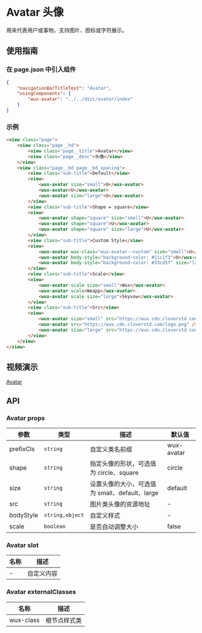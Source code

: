 # Avatar 头像

用来代表用户或事物，支持图片、图标或字符展示。

## 使用指南

### 在 page.json 中引入组件

```json
{
    "navigationBarTitleText": "Avatar",
    "usingComponents": {
        "wux-avatar": "../../dist/avatar/index"
    }
}
```

### 示例

```html
<view class="page">
    <view class="page__hd">
        <view class="page__title">Avatar</view>
        <view class="page__desc">头像</view>
    </view>
    <view class="page__bd page__bd_spacing">
        <view class="sub-title">Default</view>
        <view>
            <wux-avatar size="small">U</wux-avatar>
            <wux-avatar>U</wux-avatar>
            <wux-avatar size="large">U</wux-avatar>
        </view>
        <view class="sub-title">Shape = square</view>
        <view>
            <wux-avatar shape="square" size="small">U</wux-avatar>
            <wux-avatar shape="square">U</wux-avatar>
            <wux-avatar shape="square" size="large">U</wux-avatar>
        </view>
        <view class="sub-title">Custom Style</view>
        <view>
            <wux-avatar wux-class="wux-avatar--custom" size="small">U</wux-avatar>
            <wux-avatar body-style="background-color: #11c1f3">U</wux-avatar>
            <wux-avatar body-style="background-color: #33cd5f" size="large">U</wux-avatar>
        </view>
        <view class="sub-title">Scale</view>
        <view>
            <wux-avatar scale size="small">Wux</wux-avatar>
            <wux-avatar scale>Weapp</wux-avatar>
            <wux-avatar scale size="large">Skyvow</wux-avatar>
        </view>
        <view class="sub-title">Src</view>
        <view>
            <wux-avatar size="small" src="https://wux.cdn.cloverstd.com/logo.png" />
            <wux-avatar src="https://wux.cdn.cloverstd.com/logo.png" />
            <wux-avatar size="large" src="https://wux.cdn.cloverstd.com/logo.png" />
        </view>
    </view>
</view>
```

## 视频演示

[Avatar](./_media/avatar.mp4 ':include :type=iframe width=375px height=667px')

## API

### Avatar props

| 参数 | 类型 | 描述 | 默认值 |
| --- | --- | --- | --- |
| prefixCls | `string` | 自定义类名前缀 | wux-avatar |
| shape | `string` | 指定头像的形状，可选值为 circle、square | circle |
| size | `string` | 设置头像的大小，可选值为 small、default、large | default |
| src | `string` | 图片类头像的资源地址 | - |
| bodyStyle | `string,object` | 自定义样式 | - |
| scale | `boolean` | 是否自动调整大小 | false |

### Avatar slot

| 名称 | 描述 |
| --- | --- |
| - | 自定义内容 |

### Avatar externalClasses

| 名称 | 描述 |
| --- | --- |
| wux-class | 根节点样式类 |
